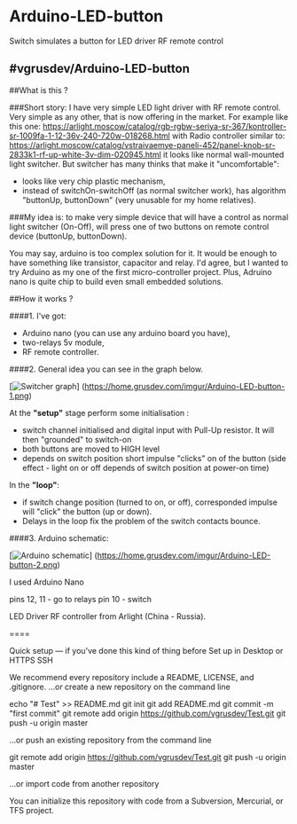 # Arduino-LED-button
Switch simulates a button for LED driver RF remote control

#vgrusdev/Arduino-LED-button
----
##What is this ?

###Short story: 
I have very simple LED light driver with RF remote control.
Very simple as any other, that is now offering in the market. 
For example like this one:
https://arlight.moscow/catalog/rgb-rgbw-seriya-sr-367/kontroller-sr-1009fa-1-12-36v-240-720w-018268.html
with Radio controller similar to:
https://arlight.moscow/catalog/vstraivaemye-paneli-452/panel-knob-sr-2833k1-rf-up-white-3v-dim-020945.html
it looks like normal wall-mounted light switcher. But switcher has many thinks that make it "uncomfortable":
- looks like very chip plastic mechanism,
- instead of switchOn-switchOff (as normal switcher work), has algorithm "buttonUp, buttonDown" (very unusable for my home relatives).

###My idea is:
to make very simple device that will have a control as normal light switcher (On-Off), will press one of two buttons on remote control device (buttonUp, buttonDown).

You may say, arduino is too complex solution for it. It would be enough to have something like transistor, capacitor and relay.
I'd agree, but I wanted to try Arduino as my one of the first micro-controller project.
Plus, Adruino nano is quite chip to build even small embedded solutions.

##How it works ?

####1. I've got: 
- Arduino nano (you can use any arduino board you have),
- two-relays 5v module,
- RF remote controller.

####2. General idea you can see in the graph below.

[![Switcher graph](https://home.grusdev.com/imgur/Arduino-LED-button-1.png)] (https://home.grusdev.com/imgur/Arduino-LED-button-1.png)

At the **"setup"** stage perform some initialisation :

- switch channel initialised and digital input with Pull-Up resistor. It will then "grounded" to switch-on
- both buttons are moved to HIGH level
- depends on switch position short impulse "clicks" on of the button (side effect - light on or off depends of switch position at power-on time)

In the **"loop"**:

- if switch change position (turned to on, or off), corresponded impulse will "click" the button (up or down).
- Delays in the loop fix the problem of the switch contacts bounce.

####3. Arduino schematic:

[![Arduino schematic](https://home.grusdev.com/imgur/Arduino-LED-button-2.png)] (https://home.grusdev.com/imgur/Arduino-LED-button-2.png)

I used Arduino Nano

pins 12, 11 - go to relays
pin  10 - switch

LED Driver RF controller from Arlight (China - Russia).
 
====

Quick setup — if you’ve done this kind of thing before
 Set up in Desktop	or	
HTTPS
SSH
	
We recommend every repository include a README, LICENSE, and .gitignore.
…or create a new repository on the command line

echo "# Test" >> README.md
git init
git add README.md
git commit -m "first commit"
git remote add origin https://github.com/vgrusdev/Test.git
git push -u origin master

…or push an existing repository from the command line

 git remote add origin https://github.com/vgrusdev/Test.git
git push -u origin master

…or import code from another repository

You can initialize this repository with code from a Subversion, Mercurial, or TFS project.
